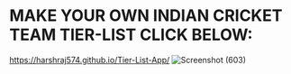 # MAKE YOUR OWN INDIAN CRICKET TEAM TIER-LIST CLICK BELOW:
https://harshraj574.github.io/Tier-List-App/
![Screenshot (603)](https://github.com/user-attachments/assets/7b6d1342-5713-429d-98d2-9596ae09d5ef)
